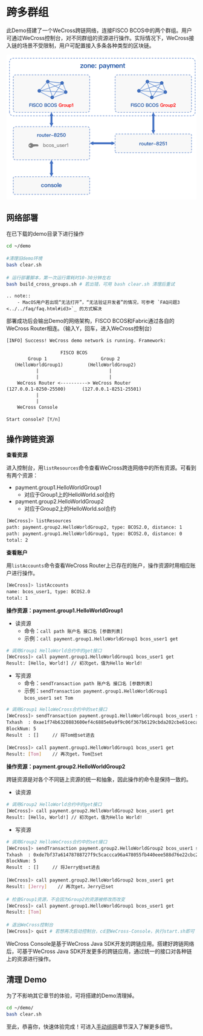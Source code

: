 # 跨多群组

此Demo搭建了一个WeCross跨链网络，连接FISCO BCOS中的两个群组。用户可通过WeCross控制台，对不同群组的资源进行操作。实际情况下，WeCross接入链的场景不受限制，用户可配置接入多条各种类型的区块链。

![](../../images/tutorial/demo_cross_groups.png)

## 网络部署

在已下载的demo目录下进行操作

```bash
cd ~/demo

#清理旧demo环境
bash clear.sh

# 运行部署脚本，第一次运行需耗时10-30分钟左右
bash build_cross_groups.sh # 若出错，可用 bash clear.sh 清理后重试
```

```eval_rst
.. note::
    - MacOS用户若出现“无法打开”，“无法验证开发者”的情况，可参考 `FAQ问题3 <../../faq/faq.html#id3>`_ 的方式解决
```

部署成功后会输出Demo的网络架构，FISCO BCOS和Fabric通过各自的WeCross Router相连。（输入Y，回车，进入WeCross控制台）

``` 
[INFO] Success! WeCross demo network is running. Framework:

                    FISCO BCOS
        Group 1                    Group 2
   (HelloWorldGroup1)         (HelloWorldGroup2)
           |                          |
           |                          |
    WeCross Router <----------> WeCross Router
(127.0.0.1-8250-25500)      (127.0.0.1-8251-25501)
           |
           |
    WeCross Console
    
Start console? [Y/n]
```

## 操作跨链资源

**查看资源**

进入控制台，用`listResources`命令查看WeCross跨连网络中的所有资源。可看到有两个资源：

* payment.group1.HelloWorldGroup1
  * 对应于Group1上的HelloWorld.sol合约
* payment.group2.HelloWorldGroup2
  * 对应于Group2上的HelloWorld.sol合约

```bash
[WeCross]> listResources
path: payment.group2.HelloWorldGroup2, type: BCOS2.0, distance: 1
path: payment.group1.HelloWorldGroup1, type: BCOS2.0, distance: 0
total: 2
```

**查看账户**

用`listAccounts`命令查看WeCross Router上已存在的账户，操作资源时用相应账户进行操作。

```bash
[WeCross]> listAccounts
name: bcos_user1, type: BCOS2.0
total: 1
```

**操作资源：payment.group1.HelloWorldGroup1**

- 读资源
  - 命令：`call path 账户名 接口名 [参数列表]`
  - 示例：`call payment.group1.HelloWorldGroup1 bcos_user1 get`
  
```bash
# 调用Group1 HelloWorld合约中的get接口
[WeCross]> call payment.group1.HelloWorldGroup1 bcos_user1 get
Result: [Hello, World!] // 初次get，值为Hello World!
```

- 写资源
  - 命令：`sendTransaction path 账户名 接口名 [参数列表]`
  - 示例：`sendTransaction payment.group1.HelloWorldGroup1 bcos_user1 set Tom`

```bash
# 调用Group1 HelloWeCross合约中的set接口
[WeCross]> sendTransaction payment.group1.HelloWorldGroup1 bcos_user1 set Tom
Txhash  : 0xae1f74b6320883600ef4c6885e0a9f9c06f367b6129cbda202cbe61cecac0ed0
BlockNum: 5
Result  : []     // 将Tom给set进去

[WeCross]> call payment.group1.HelloWorldGroup1 bcos_user1 get
Result: [Tom]    // 再次get，Tom已set
```

**操作资源：payment.group2.HelloWorldGroup2**

跨链资源是对各个不同链上资源的统一和抽象，因此操作的命令是保持一致的。

- 读资源

```bash
# 调用Group2 HelloWorld合约中的get接口
[WeCross]> call payment.group2.HelloWorldGroup2 bcos_user1 get
Result: [Hello, World!] // 初次get，值为Hello World!
```

- 写资源

```bash
# 调用Group2 HelloWeCross合约中的set接口
[WeCross]> sendTransaction payment.group2.HelloWorldGroup2 bcos_user1 set Jerry
Txhash  : 0xde7bf37a61478788727f9c5caccca96a478055fb440eee588d76e22cbc232bc5
BlockNum: 5
Result  : []     // 将Jerry给set进去

[WeCross]> call payment.group2.HelloWorldGroup2 bcos_user1 get
Result: [Jerry]    // 再次get，Jerry已set

# 检查Group1资源，不会因为Group2的资源被修改而改变
[WeCross]> call payment.group1.HelloWorldGroup1 bcos_user1 get
Result: [Tom]

# 退出WeCross控制台
[WeCross]> quit # 若想再次启动控制台，cd至WeCross-Console，执行start.sh即可
```

WeCross Console是基于WeCross Java SDK开发的跨链应用。搭建好跨链网络后，可基于WeCross Java SDK开发更多的跨链应用，通过统一的接口对各种链上的资源进行操作。

## 清理 Demo

为了不影响其它章节的体验，可将搭建的Demo清理掉。

``` bash
cd ~/demo/
bash clear.sh
```

至此，恭喜你，快速体验完成！可进入[手动组网](../networks.md)章节深入了解更多细节。


